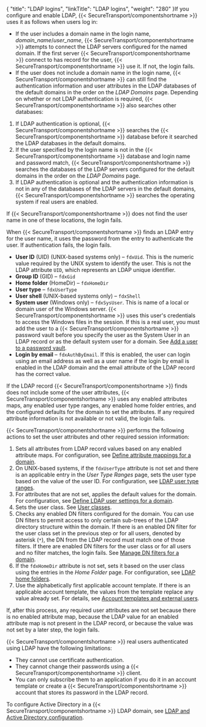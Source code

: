 {
    "title": "LDAP logins",
    "linkTitle": "LDAP logins",
    "weight": "280"
}If you configure and enable LDAP, {{< SecureTransport/componentshortname  >}} uses it as follows when users log in:

-   If the user includes a domain name in the login name, *domain\_name*/*user\_name*, {{< SecureTransport/componentshortname >}} attempts to connect the LDAP servers configured for the named domain. If the first server {{< SecureTransport/componentshortname >}} connect to has record for the user, {{< SecureTransport/componentshortname >}} use it. If not, the login fails.
-   If the user does not include a domain name in the login name, {{< SecureTransport/componentshortname >}} can still find the authentication information and user attributes in the LDAP databases of the default domains in the order on the *LDAP Domains* page. Depending on whether or not LDAP authentication is required, {{< SecureTransport/componentshortname >}} also searches other databases:

1.  If LDAP authentication is optional, {{< SecureTransport/componentshortname >}} searches the {{< SecureTransport/componentshortname >}} database before it searched the LDAP databases in the default domains.
2.  If the user specified by the login name is not in the {{< SecureTransport/componentshortname >}} database and login name and password match, {{< SecureTransport/componentshortname >}} searches the databases of the LDAP servers configured for the default domains in the order on the *LDAP Domains* page.
3.  If LDAP authentication is optional and the authentication information is not in any of the databases of the LDAP servers in the default domains, {{< SecureTransport/componentshortname >}} searches the operating system if real users are enabled.

If {{< SecureTransport/componentshortname  >}} does not find the user name in one of these locations, the login fails.

When {{< SecureTransport/componentshortname  >}} finds an LDAP entry for the user name, it uses the password from the entry to authenticate the user. If authentication fails, the login fails.

-   **User ID** (UID) (UNIX-based systems only) – `fdxUid`. This is the numeric value required by the UNIX system to identify the user. This is not the LDAP attribute `UID`, which represents an LDAP unique identifier.
-   **Group ID** (GID) – `fdxGid`
-   **Home folder** (HomeDir) – `fdxHomeDir`
-   **User type** – `fdxUserType`
-   **User shell** (UNIX-based systems only) – `fdxShell`
-   **System user** (Windows only) – `fdxSysUser`. This is name of a local or domain user of the Windows server. {{< SecureTransport/componentshortname >}} uses this user's credentials to access the Windows files in the session. If this is a real user, you must add the user to a {{< SecureTransport/componentshortname >}} password vault before you specify the user as the System User in an LDAP record or as the default system user for a domain. See [Add a user to a password vault](../../c_st_advancedaccountadministration/c_st_systemusers/t_st_passwordfiles#Add).
-   **Login by email** – `fdxAuthByEmail`. If this is enabled, the user can login using an email address as well as a user name if the login by email is enabled in the LDAP domain and the email attribute of the LDAP record has the correct value.

If the LDAP record {{< SecureTransport/componentshortname  >}} finds does not include some of the user attributes, {{< SecureTransport/componentshortname  >}} uses any enabled attributes maps, any enabled user type ranges, any enabled home folder entries, and the configured defaults for the domain to set the attributes. If any required attribute information is not available or not valid, the login fails.

{{< SecureTransport/componentshortname  >}} performs the following actions to set the user attributes and other required session information:

1.  Sets all attributes from LDAP record values based on any enabled attribute maps. For configuration, see [Define attribute mappings for a domain](../t_st_ldapsettings/t_st_define_attribute_mappings_for_domain#Define).
2.  On UNIX-based systems, if the `fdxUserType` attribute is not set and there is an applicable entry in the *User Type Ranges* page, sets the user type based on the value of the user ID. For configuration, see [LDAP user type ranges](../t_st_ldapusertype#LDAP_3833293101_1025306).
3.  For attributes that are not set, applies the default values for the domain. For configuration, see [Define LDAP user settings for a domain](../t_st_ldapsettings/t_st_define_ldap_user_settings_for_domain#Define2).
4.  Sets the user class. See [User classes](../../c_st_accesscontrol/c_st_userclasses#AccessMenu_3475920566_1017158).
5.  Checks any enabled DN filters configured for the domain. You can use DN filters to permit access to only certain sub-trees of the LDAP directory structure within the domain. If there is an enabled DN filter for the user class set in the previous step or for all users, denoted by asterisk (`*`), the DN from the LDAP record must match one of those filters. If there are enabled DN filters for the user class or for all users and no filter matches, the login fails. See [Manage DN filters for a domain](../t_st_ldapsettings/t_st_manage_dn_filters_for_domain#Manage).
6.  If the `fdxHomeDir` attribute is not set, sets it based on the user class using the entries in the *Home Folder* page. For configuration, see [LDAP home folders](../t_st_ldaphomefolders#LDAP_3833293101_1025358).
7.  Use the alphabetically first applicable account template. If there is an applicable account template, the values from the template replace any value already set. For details, see [Account templates and external users](../../c_st_advancedaccountadministration/c_st_accounttemplates/c_st_account_templates_external_users#Advanced_Accounts_2036285406_1103710).

If, after this process, any required user attributes are not set because there is no enabled attribute map, because the LDAP value for an enabled attribute map is not present in the LDAP record, or because the value was not set by a later step, the login fails.

{{< SecureTransport/componentshortname  >}} real users authenticated using LDAP have the following limitations:

-   They cannot use certificate authentication.
-   They cannot change their passwords using a {{< SecureTransport/componentshortname >}} client.
-   You can only subscribe them to an application if you do it in an account template or create a {{< SecureTransport/componentshortname >}} account that stores its password in the LDAP record.

To configure Active Directory in a {{< SecureTransport/componentshortname  >}} LDAP domain, see [LDAP and Active Directory configuration](../t_st_ldapsettings/c_st_ldap_active_directory_configuration#LDAP).
